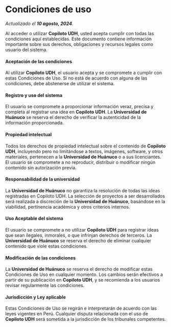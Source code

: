# Condiciones de uso
*Actualizado el **10 agosto, 2024***.

Al acceder o utilizar **Copiloto UDH**, usted acepta cumplir con todas las condiciones aquí establecidas. Este documento contiene información importante sobre sus derechos, obligaciones y recursos legales como usuario del sistema.

#### Aceptación de las condiciones
Al utilizar **Copiloto UDH**, el usuario acepta y se compromete a cumplir con estas Condiciones de Uso. Si no está de acuerdo con alguna de las condiciones, debe abstenerse de utilizar el sistema.

#### Registro y uso del sistema
El usuario se compromete a proporcionar información veraz, precisa y completa al registrar una idea en **Copiloto UDH**. La **Universidad de Huánuco** se reserva el derecho de verificar la autenticidad de la información proporcionada.

#### Propiedad intelectual
Todos los derechos de propiedad intelectual sobre el contenido de **Copiloto UDH**, incluyendo pero no limitándose a textos, imágenes, software, y otros materiales, pertenecen a la **Universidad de Huánuco** o a sus licenciantes. El usuario se compromete a no reproducir, distribuir o modificar ningún contenido sin autorización previa.

#### Responsabilidad de la universidad
La **Universidad de Huánuco** no garantiza la resolución de todas las ideas registradas en Copiloto UDH. La selección de proyectos a ser desarrollados será realizada a discreción de la **Universidad de Huánuco**, basándose en la viabilidad, pertinencia académica y otros criterios internos.

#### Uso Aceptable del sistema
El usuario se compromete a no utilizar **Copiloto UDH** para registrar ideas que sean ilegales, inmorales, o que infrinjan derechos de terceros. La **Universidad de Huánuco** se reserva el derecho de eliminar cualquier contenido que viole estas condiciones.

#### Modificación de las condiciones
La **Universidad de Huánuco** se reserva el derecho de modificar estas Condiciones de Uso en cualquier momento. Los cambios serán efectivos a partir de su publicación en **Copiloto UDH**, y se recomienda a los usuarios revisar regularmente las condiciones.

#### Jurisdicción y Ley aplicable
Estas Condiciones de Uso se regirán e interpretarán de acuerdo con las leyes vigentes en Perú. Cualquier disputa relacionada con el uso de **Copiloto UDH** será sometida a la jurisdicción de los tribunales competentes.
